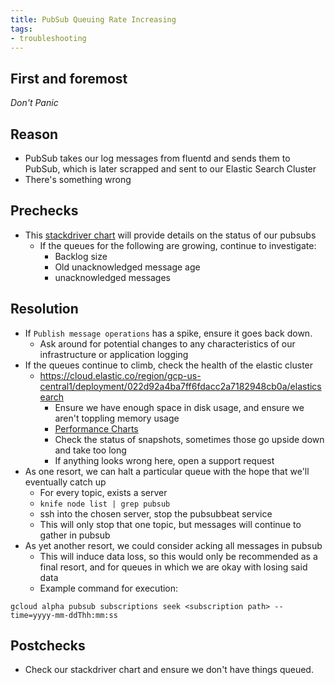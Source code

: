 ```yaml
---
title: PubSub Queuing Rate Increasing
tags:
- troubleshooting
---
```



## First and foremost

*Don't Panic*

## Reason
* PubSub takes our log messages from fluentd and sends them to PubSub, which is
  later scrapped and sent to our Elastic Search Cluster
* There's something wrong

## Prechecks
* This [stackdriver chart](https://app.google.stackdriver.com/monitoring/1088234/logging-pubsub-in-gprd?project=gitlab-production)
  will provide details on the status of our pubsubs
  * If the queues for the following are growing, continue to investigate:
    * Backlog size
    * Old unacknowledged message age
    * unacknowledged messages

## Resolution
* If `Publish message operations` has a spike, ensure it goes back down.
  * Ask around for potential changes to any characteristics of our
    infrastructure or application logging
* If the queues continue to climb, check the health of the elastic cluster
  * https://cloud.elastic.co/region/gcp-us-central1/deployment/022d92a4ba7ff6fdacc2a7182948cb0a/elasticsearch
    * Ensure we have enough space in disk usage, and ensure we aren't toppling
      memory usage
    * [Performance Charts](https://cloud.elastic.co/region/gcp-us-central1/deployment/022d92a4ba7ff6fdacc2a7182948cb0a/metrics)
    * Check the status of snapshots, sometimes those go upside down and take too
      long
    * If anything looks wrong here, open a support request
* As one resort, we can halt a particular queue with the hope that we'll
  eventually catch up
  * For every topic, exists a server
  * `knife node list | grep pubsub`
  * ssh into the chosen server, stop the pubsubbeat service
  * This will only stop that one topic, but messages will continue to gather in
    pubsub
* As yet another resort, we could consider acking all messages in pubsub
  * This will induce data loss, so this would only be recommended as a final
    resort, and for queues in which we are okay with losing said data
  * Example command for execution:
```
gcloud alpha pubsub subscriptions seek <subscription path> --time=yyyy-mm-ddThh:mm:ss
```

## Postchecks
* Check our stackdriver chart and ensure we don't have things queued.
